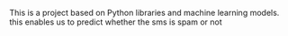 This is a project based on Python libraries and machine learning models.
this enables us to predict whether the sms is spam or not
